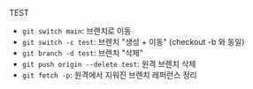 TEST

- `git switch main`: 브랜치로 이동
- `git switch -c test`: 브렌치 "생성 + 이동" (checkout -b 와 동일)
- `git branch -d test`: 브렌치 "삭제"
- `git push origin --delete test`: 원격 브렌치 삭제
- `git fetch -p`: 원격에서 지워진 브렌치 레퍼런스 정리
